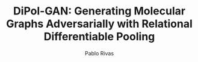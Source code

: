 ---
paperId: 63
author: Pablo Rivas
publicationauthor: Rivas, P.
title: "DiPol-GAN: Generating Molecular Graphs Adversarially with Relational Differentiable Pooling"
pitch: https://slideslive.com/38922593/dipolgan-generating-molecular-graphs-adversarially-with-relational-differentiable-pooling?ref=folder-78029
pdf: Oral_Rivas_Pablo.pdf
poster: --
alt: --
type: Oral
topic: Machine Learning
link: https://research.latinxinai.org/papers/neurips/2019/pdf/Oral_Rivas_Pablo.pdf
conference: neurips
year: 2019
tags: neurips-2019-op
location: Vancouver, Canada
---